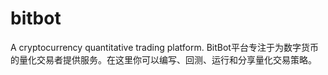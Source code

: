 # bitbot
A cryptocurrency quantitative trading platform.
BitBot平台专注于为数字货币的量化交易者提供服务。在这里你可以编写、回测、运行和分享量化交易策略。
